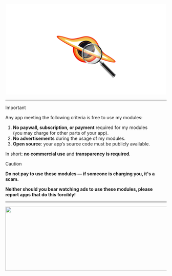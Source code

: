 
<div align="center"> 


  <img src="https://github.com/50n50/sources/blob/main/asset.png?raw=true" width="500px">


</div>

---
> [!IMPORTANT]  
> Any app meeting the following criteria is free to use my modules:  
> 
> 1. **No paywall, subscription, or payment** required for my modules  
>    (you may charge for other parts of your app).  
> 2. **No advertisements** during the usage of my modules.  
> 3. **Open source**: your app’s source code must be publicly available.  
> 
> In short: **no commercial use** and **transparency is required**.


> [!CAUTION] 
>
> **Do not pay to use these modules — if someone is charging you, it's a scam.**
> 
> **Neither should you bear watching ads to use these modules, please report apps that do this forcibly!**

---
<img src="https://i.ibb.co/BHKwFDdT/Its-2000-x-500-px.png" alt="" width="1020" height="200">

